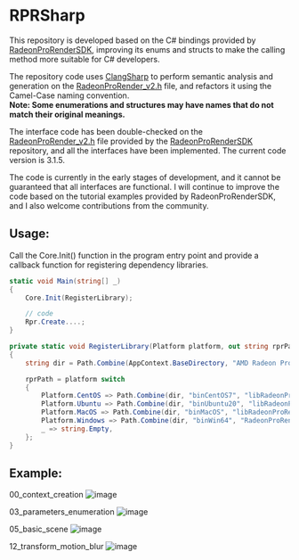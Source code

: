 # RPRSharp

This repository is developed based on the C# bindings provided by [RadeonProRenderSDK](https://github.com/GPUOpen-LibrariesAndSDKs/RadeonProRenderSDK), improving its enums and structs to make the calling method more suitable for C# developers.

The repository code uses [ClangSharp](https://github.com/dotnet/ClangSharp) to perform semantic analysis and generation on the [RadeonProRender_v2.h](https://github.com/GPUOpen-LibrariesAndSDKs/RadeonProRenderSDK/blob/master/RadeonProRender/inc/RadeonProRender_v2.h) file, and refactors it using the Camel-Case naming convention.\
**Note: Some enumerations and structures may have names that do not match their original meanings.**

The interface code has been double-checked on the [RadeonProRender_v2.h](https://github.com/GPUOpen-LibrariesAndSDKs/RadeonProRenderSDK/blob/master/RadeonProRender/inc/RadeonProRender_v2.h) file provided by the [RadeonProRenderSDK](https://github.com/GPUOpen-LibrariesAndSDKs/RadeonProRenderSDK) repository, and all the interfaces have been implemented. The current code version is 3.1.5.

The code is currently in the early stages of development, and it cannot be guaranteed that all interfaces are functional. I will continue to improve the code based on the tutorial examples provided by RadeonProRenderSDK, and I also welcome contributions from the community.

## Usage:
Call the Core.Init() function in the program entry point and provide a callback function for registering dependency libraries.
```csharp
static void Main(string[] _)
{
    Core.Init(RegisterLibrary);

    // code
    Rpr.Create....;
}

private static void RegisterLibrary(Platform platform, out string rprPath)
{
    string dir = Path.Combine(AppContext.BaseDirectory, "AMD Radeon ProRender SDK");

    rprPath = platform switch
    {
        Platform.CentOS => Path.Combine(dir, "binCentOS7", "libRadeonProRender64.so"),
        Platform.Ubuntu => Path.Combine(dir, "binUbuntu20", "libRadeonProRender64.so"),
        Platform.MacOS => Path.Combine(dir, "binMacOS", "libRadeonProRender64.dylib"),
        Platform.Windows => Path.Combine(dir, "binWin64", "RadeonProRender64.dll"),
        _ => string.Empty,
    };
}
```
## Example:
00_context_creation
![image](https://github.com/qian-o/RPRSharp/assets/84434846/b0ba6bca-a2ba-479e-9052-5a9f8372a4cb)

03_parameters_enumeration
![image](https://github.com/qian-o/RPRSharp/assets/84434846/1de4ebff-80d2-40f5-8c4a-c22655958e5e)

05_basic_scene
![image](https://github.com/qian-o/RPRSharp/assets/84434846/4dfd3749-de1e-49e2-9f7f-1eafaf17bec1)

12_transform_motion_blur
![image](https://github.com/qian-o/RPRSharp/assets/84434846/366f9571-2fc0-42c7-aea3-de2aefeaf1a6)
